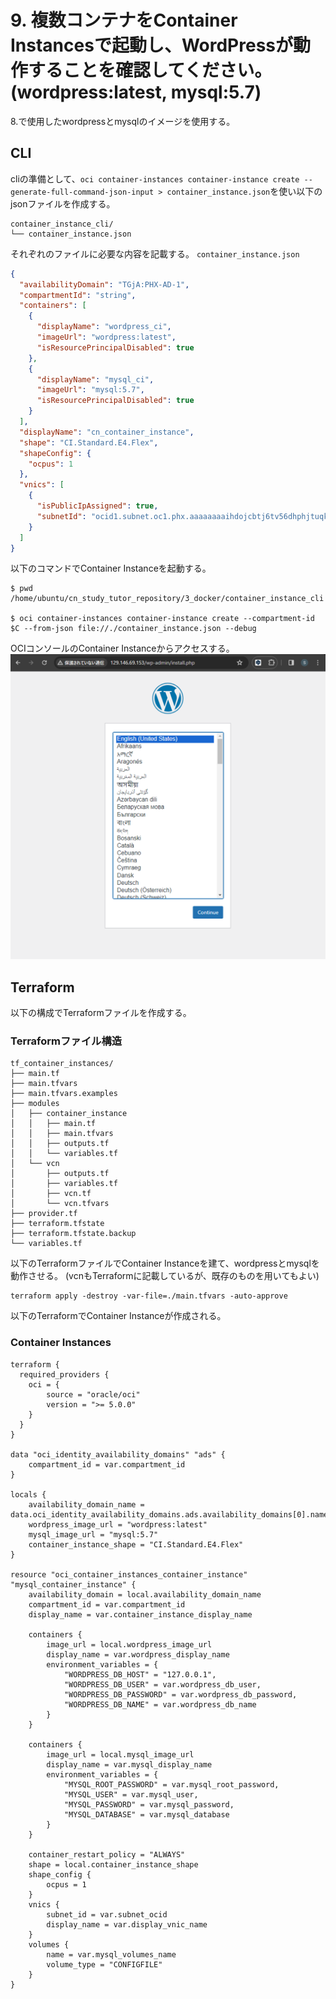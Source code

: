 # 9. 複数コンテナをContainer Instancesで起動し、WordPressが動作することを確認してください。(wordpress:latest, mysql:5.7)

8.で使用したwordpressとmysqlのイメージを使用する。

## CLI
cliの準備として、`oci container-instances container-instance create --generate-full-command-json-input > container_instance.json`を使い以下のjsonファイルを作成する。

```console
container_instance_cli/
└── container_instance.json
```

それぞれのファイルに必要な内容を記載する。
`container_instance.json`
```json
{
  "availabilityDomain": "TGjA:PHX-AD-1",
  "compartmentId": "string",
  "containers": [
    {
      "displayName": "wordpress_ci",
      "imageUrl": "wordpress:latest",
      "isResourcePrincipalDisabled": true
    },
    {
      "displayName": "mysql_ci",
      "imageUrl": "mysql:5.7",
      "isResourcePrincipalDisabled": true
    }
  ],
  "displayName": "cn_container_instance",
  "shape": "CI.Standard.E4.Flex",
  "shapeConfig": {
    "ocpus": 1
  },
  "vnics": [
    {
      "isPublicIpAssigned": true,
      "subnetId": "ocid1.subnet.oc1.phx.aaaaaaaaihdojcbtj6tv56dhphjtuqkasxu3ab3i42eyxne7dvpalwcx2loa"
    }
  ]
}

```

以下のコマンドでContainer Instanceを起動する。
```console
$ pwd
/home/ubuntu/cn_study_tutor_repository/3_docker/container_instance_cli

$ oci container-instances container-instance create --compartment-id $C --from-json file://./container_instance.json --debug
```
OCIコンソールのContainer Instanceからアクセスする。
![alt text](./images/image9-1.png)


## Terraform
以下の構成でTerraformファイルを作成する。

### Terraformファイル構造
```
tf_container_instances/
├── main.tf
├── main.tfvars
├── main.tfvars.examples
├── modules
│   ├── container_instance
│   │   ├── main.tf
│   │   ├── main.tfvars
│   │   ├── outputs.tf
│   │   └── variables.tf
│   └── vcn
│       ├── outputs.tf
│       ├── variables.tf
│       ├── vcn.tf
│       └── vcn.tfvars
├── provider.tf
├── terraform.tfstate
├── terraform.tfstate.backup
└── variables.tf
```

以下のTerraformファイルでContainer Instanceを建て、wordpressとmysqlを動作させる。
(vcnもTerraformに記載しているが、既存のものを用いてもよい)

```console
terraform apply -destroy -var-file=./main.tfvars -auto-approve  
```

以下のTerraformでContainer Instanceが作成される。

### Container Instances
```
terraform {
  required_providers {
    oci = {
        source = "oracle/oci"
        version = ">= 5.0.0"
    }
  }
}

data "oci_identity_availability_domains" "ads" {
    compartment_id = var.compartment_id
}

locals {
    availability_domain_name = data.oci_identity_availability_domains.ads.availability_domains[0].name
    wordpress_image_url = "wordpress:latest"
    mysql_image_url = "mysql:5.7"
    container_instance_shape = "CI.Standard.E4.Flex"
}

resource "oci_container_instances_container_instance" "mysql_container_instance" {
    availability_domain = local.availability_domain_name
    compartment_id = var.compartment_id
    display_name = var.container_instance_display_name
    
    containers {
        image_url = local.wordpress_image_url
        display_name = var.wordpress_display_name
        environment_variables = {
            "WORDPRESS_DB_HOST" = "127.0.0.1",
            "WORDPRESS_DB_USER" = var.wordpress_db_user,
            "WORDPRESS_DB_PASSWORD" = var.wordpress_db_password,
            "WORDPRESS_DB_NAME" = var.wordpress_db_name
        }
    }

    containers {
        image_url = local.mysql_image_url
        display_name = var.mysql_display_name
        environment_variables = {
            "MYSQL_ROOT_PASSWORD" = var.mysql_root_password,
            "MYSQL_USER" = var.mysql_user,
            "MYSQL_PASSWORD" = var.mysql_password,
            "MYSQL_DATABASE" = var.mysql_database
        }
    }

    container_restart_policy = "ALWAYS"
    shape = local.container_instance_shape
    shape_config {
        ocpus = 1
    }
    vnics {
        subnet_id = var.subnet_ocid
        display_name = var.display_vnic_name
    }
    volumes {
        name = var.mysql_volumes_name
        volume_type = "CONFIGFILE"
    }
}

```
